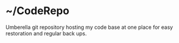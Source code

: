 # ~/CodeRepo

Umberella git repository hosting my code base at one place for easy restoration and regular back ups.
